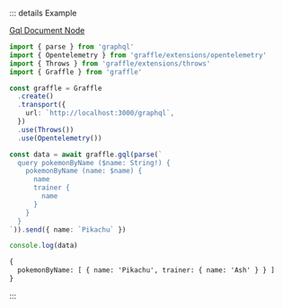 ::: details Example

<div class="ExampleSnippet">
<a href="../../examples/gql/gql-document-node">Gql Document Node</a>

<!-- dprint-ignore-start -->
```ts twoslash
import { parse } from 'graphql'
import { Opentelemetry } from 'graffle/extensions/opentelemetry'
import { Throws } from 'graffle/extensions/throws'
import { Graffle } from 'graffle'

const graffle = Graffle
  .create()
  .transport({
    url: `http://localhost:3000/graphql`,
  })
  .use(Throws())
  .use(Opentelemetry())

const data = await graffle.gql(parse(`
  query pokemonByName ($name: String!) {
    pokemonByName (name: $name) {
      name
      trainer {
        name
      }
    }
  }
`)).send({ name: `Pikachu` })

console.log(data)
```
<!-- dprint-ignore-end -->

<!-- dprint-ignore-start -->
```txt
{
  pokemonByName: [ { name: 'Pikachu', trainer: { name: 'Ash' } } ]
}
```
<!-- dprint-ignore-end -->

</div>
:::
